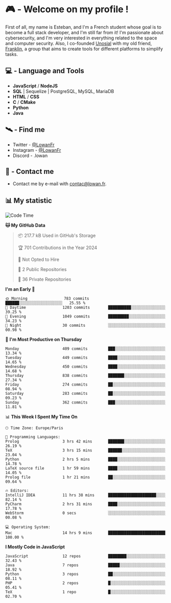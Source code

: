 # 🎮 - Welcome on my profile !
First of all, my name is Esteban, and I'm a French student whose goal is to become a full stack developer, and I'm still far from it!
I'm passionate about cybersecurity, and I'm very interested in everything related to the space and computer security.
Also, I co-founded [Unosial](https://github.com/Unosial) with my old friend, [Franklin](https://github.com/AbaFranklin/), a group that aims to create tools for different platforms to simplify tasks. 



## 💻 - Language and Tools
- **JavaScript** / **NodeJS**
- **SQL** | Sequelize | PostgreSQL, MySQL, MariaDB
- **HTML** / **CSS**
- **C** / **CMake**
- **Python**
- **Java**

## 🛰️ - Find me

 - Twitter - [@LowanFr](https://twitter.com/LowanFr/)
 - Instagram - [@LowanFr](https://instagram.com/LowanFr)
 - Discord -  .lowan
 
## 📡 - Contact me
 - Contact me by e-mail with [contac@lowan.fr](mailto:contact@lowan.fr).

## 📊 My statistic
<!--START_SECTION:waka-->
![Code Time](http://img.shields.io/badge/Code%20Time-1%2C100%20hrs%2018%20mins-blue)

**🐱 My GitHub Data** 

> 📦 217.7 kB Used in GitHub's Storage 
 > 
> 🏆 701 Contributions in the Year 2024
 > 
> 🚫 Not Opted to Hire
 > 
> 📜 2 Public Repositories 
 > 
> 🔑 36 Private Repositories 
 > 
**I'm an Early 🐤** 

```text
🌞 Morning                783 commits         ██████░░░░░░░░░░░░░░░░░░░   25.55 % 
🌆 Daytime                1203 commits        ██████████░░░░░░░░░░░░░░░   39.25 % 
🌃 Evening                1049 commits        █████████░░░░░░░░░░░░░░░░   34.23 % 
🌙 Night                  30 commits          ░░░░░░░░░░░░░░░░░░░░░░░░░   00.98 % 
```
📅 **I'm Most Productive on Thursday** 

```text
Monday                   409 commits         ███░░░░░░░░░░░░░░░░░░░░░░   13.34 % 
Tuesday                  449 commits         ████░░░░░░░░░░░░░░░░░░░░░   14.65 % 
Wednesday                450 commits         ████░░░░░░░░░░░░░░░░░░░░░   14.68 % 
Thursday                 838 commits         ███████░░░░░░░░░░░░░░░░░░   27.34 % 
Friday                   274 commits         ██░░░░░░░░░░░░░░░░░░░░░░░   08.94 % 
Saturday                 283 commits         ██░░░░░░░░░░░░░░░░░░░░░░░   09.23 % 
Sunday                   362 commits         ███░░░░░░░░░░░░░░░░░░░░░░   11.81 % 
```


📊 **This Week I Spent My Time On** 

```text
🕑︎ Time Zone: Europe/Paris

💬 Programming Languages: 
Prolog                   3 hrs 42 mins       ███████░░░░░░░░░░░░░░░░░░   26.19 % 
TeX                      3 hrs 15 mins       ██████░░░░░░░░░░░░░░░░░░░   23.04 % 
Python                   2 hrs 5 mins        ████░░░░░░░░░░░░░░░░░░░░░   14.78 % 
LaTeX source file        1 hr 59 mins        ████░░░░░░░░░░░░░░░░░░░░░   14.05 % 
Prolog file              1 hr 21 mins        ██░░░░░░░░░░░░░░░░░░░░░░░   09.64 % 

🔥 Editors: 
IntelliJ IDEA            11 hrs 38 mins      █████████████████████░░░░   82.14 % 
PyCharm                  2 hrs 31 mins       ████░░░░░░░░░░░░░░░░░░░░░   17.78 % 
WebStorm                 0 secs              ░░░░░░░░░░░░░░░░░░░░░░░░░   00.08 % 

💻 Operating System: 
Mac                      14 hrs 9 mins       █████████████████████████   100.00 % 
```

**I Mostly Code in JavaScript** 

```text
JavaScript               12 repos            ████████░░░░░░░░░░░░░░░░░   32.43 % 
Java                     7 repos             █████░░░░░░░░░░░░░░░░░░░░   18.92 % 
Python                   3 repos             ██░░░░░░░░░░░░░░░░░░░░░░░   08.11 % 
PHP                      2 repos             █░░░░░░░░░░░░░░░░░░░░░░░░   05.41 % 
TeX                      1 repo              █░░░░░░░░░░░░░░░░░░░░░░░░   02.70 % 
```




<!--END_SECTION:waka-->
